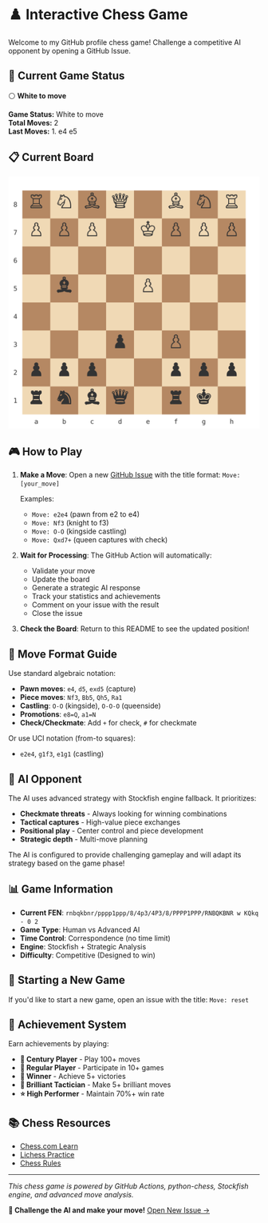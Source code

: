 # ♟️ Interactive Chess Game

Welcome to my GitHub profile chess game! Challenge a competitive AI opponent by opening a GitHub Issue.

## 🏁 Current Game Status

⚪ **White to move**

**Game Status:** White to move  
**Total Moves:** 2  
**Last Moves:** 1. e4 e5

## 📋 Current Board

![Chess Board](board.svg)

## 🎮 How to Play

1. **Make a Move**: Open a new [GitHub Issue](../../issues/new) with the title format: `Move: [your_move]`
   
   Examples:
   - `Move: e2e4` (pawn from e2 to e4)
   - `Move: Nf3` (knight to f3)
   - `Move: O-O` (kingside castling)
   - `Move: Qxd7+` (queen captures with check)

2. **Wait for Processing**: The GitHub Action will automatically:
   - Validate your move
   - Update the board
   - Generate a strategic AI response
   - Track your statistics and achievements
   - Comment on your issue with the result
   - Close the issue

3. **Check the Board**: Return to this README to see the updated position!

## 📝 Move Format Guide

Use standard algebraic notation:
- **Pawn moves**: `e4`, `d5`, `exd5` (capture)
- **Piece moves**: `Nf3`, `Bb5`, `Qh5`, `Ra1`
- **Castling**: `O-O` (kingside), `O-O-O` (queenside)  
- **Promotions**: `e8=Q`, `a1=N`
- **Check/Checkmate**: Add `+` for check, `#` for checkmate

Or use UCI notation (from-to squares):
- `e2e4`, `g1f3`, `e1g1` (castling)

## 🤖 AI Opponent

The AI uses advanced strategy with Stockfish engine fallback. It prioritizes:
- **Checkmate threats** - Always looking for winning combinations
- **Tactical captures** - High-value piece exchanges
- **Positional play** - Center control and piece development
- **Strategic depth** - Multi-move planning

The AI is configured to provide challenging gameplay and will adapt its strategy based on the game phase!



## 📊 Game Information

- **Current FEN**: `rnbqkbnr/pppp1ppp/8/4p3/4P3/8/PPPP1PPP/RNBQKBNR w KQkq - 0 2`
- **Game Type**: Human vs Advanced AI
- **Time Control**: Correspondence (no time limit)
- **Engine**: Stockfish + Strategic Analysis
- **Difficulty**: Competitive (Designed to win)

## 🔄 Starting a New Game

If you'd like to start a new game, open an issue with the title: `Move: reset`

## 🏅 Achievement System

Earn achievements by playing:
- **🏃 Century Player** - Play 100+ moves
- **🎯 Regular Player** - Participate in 10+ games  
- **👑 Winner** - Achieve 5+ victories
- **💎 Brilliant Tactician** - Make 5+ brilliant moves
- **⭐ High Performer** - Maintain 70%+ win rate

## 📚 Chess Resources

- [Chess.com Learn](https://www.chess.com/learn)
- [Lichess Practice](https://lichess.org/practice)
- [Chess Rules](https://www.chess.com/learn-how-to-play-chess)

---

*This chess game is powered by GitHub Actions, python-chess, Stockfish engine, and advanced move analysis.*

**🎯 Challenge the AI and make your move!** [Open New Issue →](../../issues/new)
